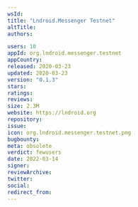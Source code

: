 ```yaml
---
wsId: 
title: "Lndroid.Messenger Testnet"
altTitle: 
authors:

users: 10
appId: org.lndroid.messenger.testnet
appCountry: 
released: 2020-03-23
updated: 2020-03-23
version: "0.1.3"
stars: 
ratings: 
reviews: 
size: 2.3M
website: https://lndroid.org
repository: 
issue: 
icon: org.lndroid.messenger.testnet.png
bugbounty: 
meta: obsolete
verdict: fewusers
date: 2022-03-14
signer: 
reviewArchive:
twitter: 
social:
redirect_from:
---
```


